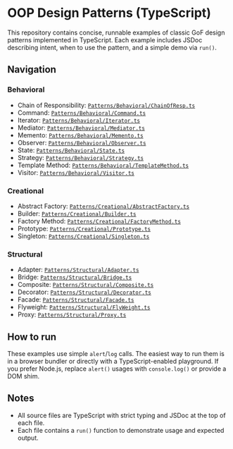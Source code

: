 # OOP Design Patterns (TypeScript)

This repository contains concise, runnable examples of classic GoF design patterns implemented in TypeScript. Each example includes JSDoc describing intent, when to use the pattern, and a simple demo via `run()`.

## Navigation

### Behavioral
- Chain of Responsibility: [`Patterns/Behavioral/ChainOfResp.ts`](Patterns/Behavioral/ChainOfResp.ts)
- Command: [`Patterns/Behavioral/Command.ts`](Patterns/Behavioral/Command.ts)
- Iterator: [`Patterns/Behavioral/Iterator.ts`](Patterns/Behavioral/Iterator.ts)
- Mediator: [`Patterns/Behavioral/Mediator.ts`](Patterns/Behavioral/Mediator.ts)
- Memento: [`Patterns/Behavioral/Memento.ts`](Patterns/Behavioral/Memento.ts)
- Observer: [`Patterns/Behavioral/Observer.ts`](Patterns/Behavioral/Observer.ts)
- State: [`Patterns/Behavioral/State.ts`](Patterns/Behavioral/State.ts)
- Strategy: [`Patterns/Behavioral/Strategy.ts`](Patterns/Behavioral/Strategy.ts)
- Template Method: [`Patterns/Behavioral/TemplateMethod.ts`](Patterns/Behavioral/TemplateMethod.ts)
- Visitor: [`Patterns/Behavioral/Visitor.ts`](Patterns/Behavioral/Visitor.ts)

### Creational
- Abstract Factory: [`Patterns/Creational/AbstractFactory.ts`](Patterns/Creational/AbstractFactory.ts)
- Builder: [`Patterns/Creational/Builder.ts`](Patterns/Creational/Builder.ts)
- Factory Method: [`Patterns/Creational/FactoryMethod.ts`](Patterns/Creational/FactoryMethod.ts)
- Prototype: [`Patterns/Creational/Prototype.ts`](Patterns/Creational/Prototype.ts)
- Singleton: [`Patterns/Creational/Singleton.ts`](Patterns/Creational/Singleton.ts)

### Structural
- Adapter: [`Patterns/Structural/Adapter.ts`](Patterns/Structural/Adapter.ts)
- Bridge: [`Patterns/Structural/Bridge.ts`](Patterns/Structural/Bridge.ts)
- Composite: [`Patterns/Structural/Composite.ts`](Patterns/Structural/Composite.ts)
- Decorator: [`Patterns/Structural/Decorator.ts`](Patterns/Structural/Decorator.ts)
- Facade: [`Patterns/Structural/Facade.ts`](Patterns/Structural/Facade.ts)
- Flyweight: [`Patterns/Structural/FlyWeight.ts`](Patterns/Structural/FlyWeight.ts)
- Proxy: [`Patterns/Structural/Proxy.ts`](Patterns/Structural/Proxy.ts)

## How to run

These examples use simple `alert`/`log` calls. The easiest way to run them is in a browser bundler or directly with a TypeScript-enabled playground. If you prefer Node.js, replace `alert()` usages with `console.log()` or provide a DOM shim.

## Notes

- All source files are TypeScript with strict typing and JSDoc at the top of each file.
- Each file contains a `run()` function to demonstrate usage and expected output.